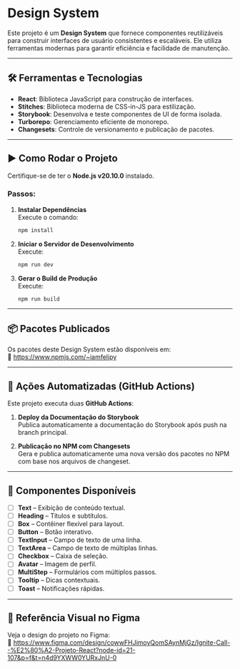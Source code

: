# Design System

Este projeto é um **Design System** que fornece componentes reutilizáveis para construir interfaces de usuário consistentes e escaláveis. Ele utiliza ferramentas modernas para garantir eficiência e facilidade de manutenção.

---

## 🛠️ Ferramentas e Tecnologias

- **React**: Biblioteca JavaScript para construção de interfaces.
- **Stitches**: Biblioteca moderna de CSS-in-JS para estilização.
- **Storybook**: Desenvolva e teste componentes de UI de forma isolada.
- **Turborepo**: Gerenciamento eficiente de monorepo.
- **Changesets**: Controle de versionamento e publicação de pacotes.

---

## ▶️ Como Rodar o Projeto

Certifique-se de ter o **Node.js v20.10.0** instalado.

### Passos:

1. **Instalar Dependências**  
   Execute o comando:
   ```bash
   npm install
   ```

2. **Iniciar o Servidor de Desenvolvimento**  
   Execute:
   ```bash
   npm run dev
   ```

3. **Gerar o Build de Produção**  
   Execute:
   ```bash
   npm run build
   ```

---

## 📦 Pacotes Publicados

Os pacotes deste Design System estão disponíveis em:  
🔗 https://www.npmjs.com/~iamfelipy

---

## 🚀 Ações Automatizadas (GitHub Actions)

Este projeto executa duas **GitHub Actions**:

1. **Deploy da Documentação do Storybook**  
   Publica automaticamente a documentação do Storybook após push na branch principal.

2. **Publicação no NPM com Changesets**  
   Gera e publica automaticamente uma nova versão dos pacotes no NPM com base nos arquivos de changeset.

---

## 🧱 Componentes Disponíveis

- [ ] **Text** – Exibição de conteúdo textual.  
- [ ] **Heading** – Títulos e subtítulos.  
- [ ] **Box** – Contêiner flexível para layout.  
- [ ] **Button** – Botão interativo.  
- [ ] **TextInput** – Campo de texto de uma linha.  
- [ ] **TextArea** – Campo de texto de múltiplas linhas.  
- [ ] **Checkbox** – Caixa de seleção.  
- [ ] **Avatar** – Imagem de perfil.  
- [ ] **MultiStep** – Formulários com múltiplos passos.  
- [ ] **Tooltip** – Dicas contextuais.  
- [ ] **Toast** – Notificações rápidas.  

---

## 🎨 Referência Visual no Figma

Veja o design do projeto no Figma:  
🔗 https://www.figma.com/design/cowwFHJimoyQomSAynMjGz/Ignite-Call--%E2%80%A2-Projeto-React?node-id=21-107&p=f&t=n4d9YXWW0YURxJnU-0
